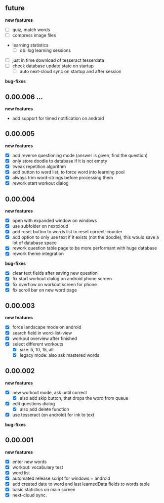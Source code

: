 

## future

**new features**
* [ ] quiz, match words
* [ ] compress image files
* learning statistics
  * [ ] db: log learning sessions
* [ ] just in time download of tesseract tesserdata
* [ ] check database update state on startup
  * [ ] auto next-cloud sync on startup and after session

**bug-fixes**

## 0.00.006 ...

**new features**
* add support for timed notification on android

## 0.00.005

**new features**
* [x] add reverse questioning mode (answer is given, find the question)
* [x] only store doodle to database if it is not empty
* [x] tweak repetition algorithm
* [x] add button to word list, to force word into learning pool
* [x] always trim word-strings before processing them
* [x] rework start workout dialog

## 0.00.004

**new features**
* [x] open with expanded window on windows
* [x] use subfolder on nextcloud
* [x] add reset button to words list to reset correct-counter
* [x] add option to only use text if it exists (not the doodle), this would save a lot of database space
* [x] rework question table page to be more performant with huge database
* [x] rework theme integration

**bug-fixes**
* [x] clear text fields after saving new question
* [x] fix start workout dialog on android phone screen
* [x] fix overflow on workout screen for phone
* [x] fix scroll bar on new word page

## 0.00.003

**new features**
* [x] force landscape mode on android
* [x] search field in word-list-view
* [x] workout overview after finished
* [x] select different workouts
  * [x] size: 5, 10, 15, all
  * [x] legacy mode: also ask mastered words

## 0.00.002

**new features**
* [x] new workout mode, ask until correct
  * [x] also add skip button, that drops the word from queue
* [x] edit questions dialog
  * [x] also add delete function
* [x] use tesseract (on android) for ink to text

**bug-fixes**

## 0.00.001

**new features**
* [x] enter new words
* [x] workout: vocabulary test
* [x] word list
* [x] automated release script for windows + android
* [x] add created date to word and last learnedData fields to words table
* [x] basic statistics on main screen
* [x] next-cloud sync.
